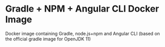 # Gradle + NPM + Angular CLI Docker Image
Docker image containing Gradle, node.js+npm and Angular CLI (based on the official gradle image for OpenJDK 11)
